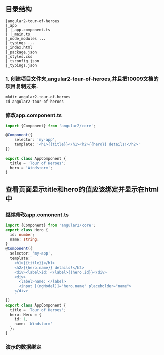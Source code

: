 ## 目录结构
```text
|angular2-tour-of-heroes
|_app
| |_app.component.ts
| |_main.ts
|_node_modules ...
|_typings ...
|_index.html
|_package.json
|_styles.css
|_tsconfig.json
|_typings.json
```
### 1. 创建项目文件夹,angular2-tour-of-heroes,并且把10009文档的项目复制过来.
```shell
mkdir angular2-tour-of-heroes
cd angular2-tour-of-heroes
```

### 修改app.component.ts
```typescript
import {Component} from 'angular2/core';

@Component({
    selector: 'my-app',
    template: '<h1>{{title}}</h1><h2>{{hero}} details!</h2>'
})

export class AppComponent {
  title = 'Tour of Heroes';
  hero = 'Windstorm';
}
```

## 查看页面显示title和hero的值应该绑定并显示在html中

### 继续修改app.comonent.ts
```typescript
import {Component} from 'angular2/core';
export class Hero {
  id: number;
  name: string;
}
@Component({
  selector: 'my-app',
  template:`
    <h1>{{title}}</h1>
    <h2>{{hero.name}} details!</h2>
    <div><label>id: </label>{{hero.id}}</div>
    <div>
      <label>name: </label>
      <input [(ngModel)]="hero.name" placeholder="name">
    </div>
    `
})
export class AppComponent {
  title = 'Tour of Heroes';
  hero: Hero = {
    id: 1,
    name: 'Windstorm'
  };
}
```

### 演示的数据绑定
